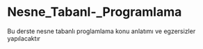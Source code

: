 # Nesne_Tabanl-_Programlama
Bu derste nesne tabanlı proglamlama konu anlatımı ve egzersizler yapılacaktır
